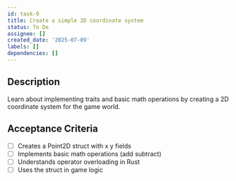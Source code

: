 ```yaml
---
id: task-9
title: Create a simple 2D coordinate system
status: To Do
assignee: []
created_date: '2025-07-09'
labels: []
dependencies: []
---
```


## Description

Learn about implementing traits and basic math operations by creating a 2D coordinate system for the game world.

## Acceptance Criteria

- [ ] Creates a Point2D struct with x y fields
- [ ] Implements basic math operations (add subtract)
- [ ] Understands operator overloading in Rust
- [ ] Uses the struct in game logic
